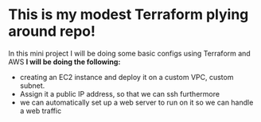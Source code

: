 # This is my modest Terraform plying around repo!
In this mini project I will be doing some basic configs using Terraform and AWS
**I will be doing the following:**

* creating an EC2 instance and deploy it on a custom VPC, custom subnet. 
*  Assign it a public IP address, so that we can ssh furthermore 
*  we can automatically set up a web server to run on it so we can handle a web traffic
